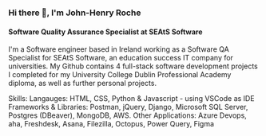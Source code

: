 ### Hi there 👋, I'm John-Henry Roche
#### Software Quality Assurance Specialist at SEAtS Software

I'm a Software engineer based in Ireland working as a Software QA Specialist for SEAtS Software, an education success IT company for universities. My Github contains 4 full-stack software development projects I completed for my University College Dublin Professional Academy diploma, as well as further personal projects.

Skills: Langauges: HTML, CSS, Python & Javascript - using VSCode as IDE 
Frameworks & Libraries: Postman, jQuery, Django, Microsoft SQL Server, Postgres (DBeaver), MongoDB, AWS. 
Other Applications: Azure Devops, aha, Freshdesk, Asana, Filezilla, Octopus, Power Query, Figma








<!--
**JHR1986/JHR1986** is a ✨ _special_ ✨ repository because its `README.md` (this file) appears on your GitHub profile.

Here are some ideas to get you started:

- 🔭 I’m currently working on ...
- 🌱 I’m currently learning ...
- 👯 I’m looking to collaborate on ...
- 🤔 I’m looking for help with ...
- 💬 Ask me about ...
- 📫 How to reach me: ...
- 😄 Pronouns: ...
- ⚡ Fun fact: ...
-->
